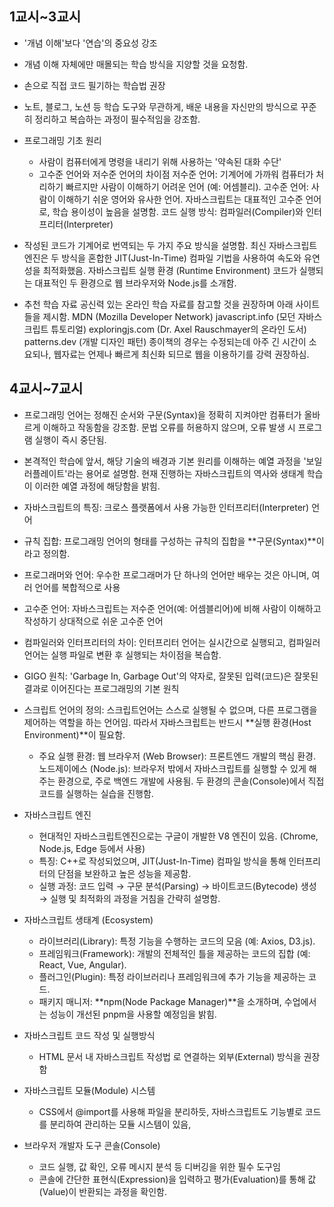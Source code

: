 ## 1교시~3교시

- '개념 이해'보다 '연습'의 중요성 강조
- 개념 이해 자체에만 매몰되는 학습 방식을 지양할 것을 요청함.
- 손으로 직접 코드 필기하는 학습법 권장
- 노트, 블로그, 노션 등 학습 도구와 무관하게, 배운 내용을 자신만의 방식으로 꾸준히 정리하고 복습하는 과정이 필수적임을 강조함.

- 프로그래밍 기초 원리

  - 사람이 컴퓨터에게 명령을 내리기 위해 사용하는 '약속된 대화 수단'
  - 고수준 언어와 저수준 언어의 차이점
    저수준 언어: 기계어에 가까워 컴퓨터가 처리하기 빠르지만 사람이 이해하기 어려운 언어 (예: 어셈블리).
    고수준 언어: 사람이 이해하기 쉬운 영어와 유사한 언어. 자바스크립트는 대표적인 고수준 언어로, 학습 용이성이 높음을 설명함.
    코드 실행 방식: 컴파일러(Compiler)와 인터프리터(Interpreter)

- 작성된 코드가 기계어로 번역되는 두 가지 주요 방식을 설명함.
  최신 자바스크립트 엔진은 두 방식을 혼합한 JIT(Just-In-Time) 컴파일 기법을 사용하여 속도와 유연성을 최적화했음.
  자바스크립트 실행 환경 (Runtime Environment)
  코드가 실행되는 대표적인 두 환경으로 웹 브라우저와 Node.js를 소개함.

- 추천 학습 자료
  공신력 있는 온라인 학습 자료를 참고할 것을 권장하며 아래 사이트들을 제시함.
  MDN (Mozilla Developer Network)
  javascript.info (모던 자바스크립트 튜토리얼)
  exploringjs.com (Dr. Axel Rauschmayer의 온라인 도서)
  patterns.dev (개발 디자인 패턴)
  종이책의 경우는 수정되는데 아주 긴 시간이 소요되나, 웹자료는 언제나 빠르게 최신화 되므로
  웹을 이용하기를 강력 권장하심.

## 4교시~7교시

- 프로그래밍 언어는 정해진 순서와 구문(Syntax)을 정확히 지켜야만 컴퓨터가 올바르게 이해하고 작동함을 강조함.
  문법 오류를 허용하지 않으며, 오류 발생 시 프로그램 실행이 즉시 중단됨.

- 본격적인 학습에 앞서, 해당 기술의 배경과 기본 원리를 이해하는 예열 과정을 '보일러플레이트'라는 용어로 설명함.
  현재 진행하는 자바스크립트의 역사와 생태계 학습이 이러한 예열 과정에 해당함을 밝힘.

- 자바스크립트의 특징: 크로스 플랫폼에서 사용 가능한 인터프리터(Interpreter) 언어
- 규칙 집합: 프로그래밍 언어의 형태를 구성하는 규칙의 집합을 **구문(Syntax)**이라고 정의함.
- 프로그래머와 언어: 우수한 프로그래머가 단 하나의 언어만 배우는 것은 아니며, 여러 언어를 복합적으로 사용
- 고수준 언어: 자바스크립트는 저수준 언어(예: 어셈블리어)에 비해 사람이 이해하고 작성하기 상대적으로 쉬운 고수준 언어
- 컴파일러와 인터프리터의 차이: 인터프리터 언어는 실시간으로 실행되고, 컴파일러 언어는 실행 파일로 변환 후 실행되는 차이점을 복습함.
- GIGO 원칙: 'Garbage In, Garbage Out'의 약자로, 잘못된 입력(코드)은 잘못된 결과로 이어진다는 프로그래밍의 기본 원칙

- 스크립트 언어의 정의: 스크립트언어는 스스로 실행될 수 없으며, 다른 프로그램을 제어하는 역할을 하는 언어임. 따라서 자바스크립트는 반드시 **실행 환경(Host Environment)**이 필요함.

  - 주요 실행 환경:
    웹 브라우저 (Web Browser): 프론트엔드 개발의 핵심 환경.
    노드제이에스 (Node.js): 브라우저 밖에서 자바스크립트를 실행할 수 있게 해주는 환경으로, 주로 백엔드 개발에 사용됨.
    두 환경의 콘솔(Console)에서 직접 코드를 실행하는 실습을 진행함.

- 자바스크립트 엔진

  - 현대적인 자바스크립트엔진으로는 구글이 개발한 V8 엔진이 있음. (Chrome, Node.js, Edge 등에서 사용)
  - 특징: C++로 작성되었으며, JIT(Just-In-Time) 컴파일 방식을 통해 인터프리터의 단점을 보완하고 높은 성능을 제공함.
  - 실행 과정: 코드 입력 → 구문 분석(Parsing) → 바이트코드(Bytecode) 생성 → 실행 및 최적화의 과정을 거침을 간략히 설명함.

- 자바스크립트 생태계 (Ecosystem)

  - 라이브러리(Library): 특정 기능을 수행하는 코드의 모음 (예: Axios, D3.js).
  - 프레임워크(Framework): 개발의 전체적인 틀을 제공하는 코드의 집합 (예: React, Vue, Angular).
  - 플러그인(Plugin): 특정 라이브러리나 프레임워크에 추가 기능을 제공하는 코드.
  - 패키지 매니저: **npm(Node Package Manager)**을 소개하며, 수업에서는 성능이 개선된 pnpm을 사용할 예정임을 밝힘.

- 자바스크립트 코드 작성 및 실행방식

  - HTML 문서 내 자바스크립트 작성법 <script> 태그 내부에 직접 코드를 작성하는 내부(Internal) 방식
  - 기본적으로 별도의 .js 파일로 분리하여 <script src="..."></script>로 연결하는 외부(External) 방식을 권장함

- 자바스크립트 모듈(Module) 시스템

  - CSS에서 @import를 사용해 파일을 분리하듯, 자바스크립트도 기능별로 코드를 분리하여 관리하는 모듈 시스템이 있음,

- 브라우저 개발자 도구 콘솔(Console)
  - 코드 실행, 값 확인, 오류 메시지 분석 등 디버깅을 위한 필수 도구임
  - 콘솔에 간단한 표현식(Expression)을 입력하고 평가(Evaluation)를 통해 값(Value)이 반환되는 과정을 확인함.
